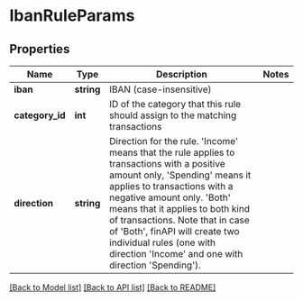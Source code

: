 # IbanRuleParams

## Properties
Name | Type | Description | Notes
------------ | ------------- | ------------- | -------------
**iban** | **string** | IBAN (case-insensitive) | 
**category_id** | **int** | ID of the category that this rule should assign to the matching transactions | 
**direction** | **string** | Direction for the rule. &#39;Income&#39; means that the rule applies to transactions with a positive amount only, &#39;Spending&#39; means it applies to transactions with a negative amount only. &#39;Both&#39; means that it applies to both kind of transactions. Note that in case of &#39;Both&#39;, finAPI will create two individual rules (one with direction &#39;Income&#39; and one with direction &#39;Spending&#39;). | 

[[Back to Model list]](../README.md#documentation-for-models) [[Back to API list]](../README.md#documentation-for-api-endpoints) [[Back to README]](../README.md)


